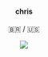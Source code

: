 <h4 align="center">chris</h1>

<div align="center">

&#127463;&#127479; / &#127482;&#127480;</p> 

</div>

<div align="center">
  <a href="mailto:kirie0000@proton.me" target="_blank"><img src="https://img.shields.io/badge/-email-black?style=for-the-badge&logo=gmail&logoColor=white" target="_blank"></a> 
</div>
